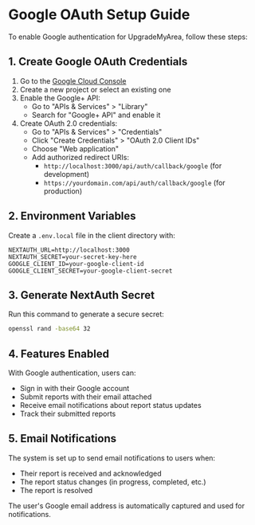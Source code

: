 # Google OAuth Setup Guide

To enable Google authentication for UpgradeMyArea, follow these steps:

## 1. Create Google OAuth Credentials

1. Go to the [Google Cloud Console](https://console.cloud.google.com/)
2. Create a new project or select an existing one
3. Enable the Google+ API:
   - Go to "APIs & Services" > "Library"
   - Search for "Google+ API" and enable it
4. Create OAuth 2.0 credentials:
   - Go to "APIs & Services" > "Credentials"
   - Click "Create Credentials" > "OAuth 2.0 Client IDs"
   - Choose "Web application"
   - Add authorized redirect URIs:
     - `http://localhost:3000/api/auth/callback/google` (for development)
     - `https://yourdomain.com/api/auth/callback/google` (for production)

## 2. Environment Variables

Create a `.env.local` file in the client directory with:

```env
NEXTAUTH_URL=http://localhost:3000
NEXTAUTH_SECRET=your-secret-key-here
GOOGLE_CLIENT_ID=your-google-client-id
GOOGLE_CLIENT_SECRET=your-google-client-secret
```

## 3. Generate NextAuth Secret

Run this command to generate a secure secret:

```bash
openssl rand -base64 32
```

## 4. Features Enabled

With Google authentication, users can:

- Sign in with their Google account
- Submit reports with their email attached
- Receive email notifications about report status updates
- Track their submitted reports

## 5. Email Notifications

The system is set up to send email notifications to users when:

- Their report is received and acknowledged
- The report status changes (in progress, completed, etc.)
- The report is resolved

The user's Google email address is automatically captured and used for notifications.
